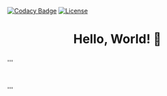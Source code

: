 [![Codacy Badge](https://app.codacy.com/project/badge/Grade/558fae1bc9664d3ca9bb09c632e06bff)](https://app.codacy.com/gh/nragland37/python-projects/dashboard?utm_source=gh&utm_medium=referral&utm_content=&utm_campaign=Badge_grade)
[![License](https://img.shields.io/badge/license-MIT-blue)](https://github.com/nragland37/cpp-projects/blob/main/LICENSE)

# <p align="center"> Hello, World! :snake: </p>

'''

<br>

'''
